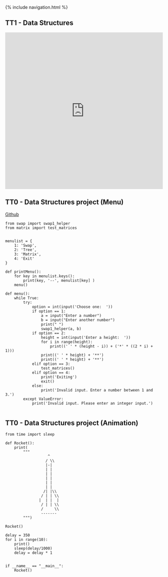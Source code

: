 {% include navigation.html %}

## TT1 - Data Structures 

<iframe frameborder="0" width="100%" height="500px" src="https://replit.com/@Samayas/Tri3-Samaya-3?lite=true"></iframe>

## TT0 - Data Structures project (Menu)
<a href="https://github.com/samayass/Tri3-Samaya">Github</a> <br>

```
from swap import swap1_helper
from matrix import test_matrices


menulist = {
    1: 'Swap',
    2: 'Tree',
    3: 'Matrix',
    4: 'Exit'
}

def printMenu():
    for key in menulist.keys():
        print(key, '--', menulist[key] )
    menu()

def menu():
    while True:
        try:
            option = int(input('Choose one:  '))
            if option == 1:
                a = input("Enter a number")
                b = input("Enter another number")
                print(" ")
                swap1_helper(a, b)
            if option == 2:
                height = int(input('Enter a height:  '))
                for i in range(height):
                    print((' ' * (height - i)) + ('*' * ((2 * i) + 1)))
                print((' ' * height) + '**')
                print((' ' * height) + '**')
            elif option == 3:
                test_matrices()
            elif option == 4:
                print('Exiting')
                exit()
            else:
                print('Invalid input. Enter a number between 1 and 3.')
        except ValueError:
            print('Invalid input. Please enter an integer input.')


```

## TT0 - Data Structures project (Animation)
 
``` 
from time import sleep

def Rocket():
    print(
        """
                   ^
                  / \\
                  |-|
                  | |
                  | |
                  | |
                  | |
                  | |
                 /| |\\
                / | | \\
               |  | |  |
                / | | \\
                /     \\
                -------
        """)

Rocket()

delay = 350
for i in range(10):
    print()
    sleep(delay/1000)
    delay = delay * 1


if __name__ == "__main__":
    Rocket()
```
